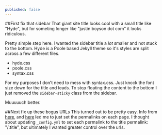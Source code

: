 ```yaml
---
published: false
---
```


##First fix that sidebar
That giant site title looks cool with a small title like "Hyde", but for someting longer like "justin boyson dot com" it looks ridiculous.

Pretty simple step here. I wanted the sidebar title a _lot_ smaller and not stuck to the bottom. Hyde is a Poole based Jekyll theme so it's styles are split across a few different files.

- hyde.css
- poole.css
- syntax.css

For my purposes I don't need to mess with syntax.css. Just knock the font size down for the title and leads. To stop floating the content to the bottom I just removed the `sidebar-sticky` class from the sidebar.

Muuuuuch better.

##Next fix up these bogus URLs
This turned out to be pretty easy. Info from [here](http://joshualande.com/short-urls-jekyll/), and [here](http://www.davehulihan.com/2012/08/17/jekyll-pages-with-pretty-urls.html) led me to just set the permalinks on each page. I thought about updating `_config.yml` to set each permalink to the title permalink: "/:title", but ultimately I wanted greater control over the urls.